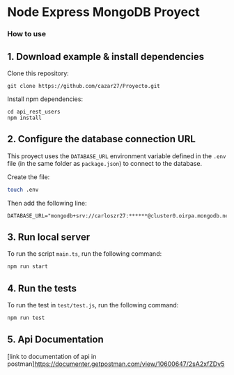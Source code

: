 # Node Express MongoDB Proyect

### How to use

## 1. Download example & install dependencies

Clone this repository:

```
git clone https://github.com/cazar27/Proyecto.git
```

Install npm dependencies:

```
cd api_rest_users
npm install
```

## 2. Configure the database connection URL

This proyect uses the `DATABASE_URL` environment variable defined in the `.env` file (in the same folder as `package.json`) to connect to the database.

Create the file:

```bash
touch .env
```

Then add the following line:

```
DATABASE_URL="mongodb+srv://carloszr27:******@cluster0.oirpa.mongodb.net/prueba_tecnica"
```

## 3. Run local server

To run the script `main.ts`, run the following command: 

```bash
npm run start
```

## 4. Run the tests

To run the test in `test/test.js`, run the following command:

```bash
npm run test
```
## 5. Api Documentation

[link to documentation of api in postman]https://documenter.getpostman.com/view/10600647/2sA2xfZDv5